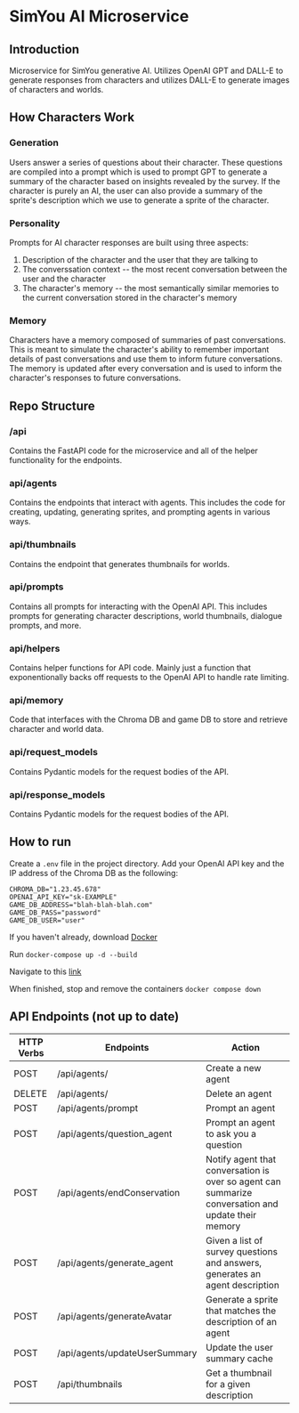 # SimYou AI Microservice

## Introduction
Microservice for SimYou generative AI. Utilizes OpenAI GPT and DALL-E to generate responses from characters and utilizes DALL-E
to generate images of characters and worlds.

## How Characters Work
### Generation
Users answer a series of questions about their character. These questions are compiled into a prompt which is used to prompt GPT to generate a summary of the character based on insights revealed by the survey. If the character is purely an AI, the user can also provide a summary of the sprite's description which we use to generate a sprite of the character.

### Personality
Prompts for AI character responses are built using three aspects:
1. Description of the character and the user that they are talking to
2. The converssation context -- the most recent conversation between the user and the character
3. The character's memory -- the most semantically similar memories to the current conversation stored in the character's memory

### Memory
Characters have a memory composed of summaries of past conversations. This is meant to simulate the character's ability to remember important details of past conversations and use them to inform future conversations. The memory is updated after every conversation and is used to inform the character's responses to future conversations.


## Repo Structure
### /api
Contains the FastAPI code for the microservice and all of the helper functionality for the endpoints.

### api/agents
Contains the endpoints that interact with agents. This includes the code for creating, updating, generating sprites, and prompting
agents in various ways.

### api/thumbnails
Contains the endpoint that generates thumbnails for worlds.

### api/prompts
Contains all prompts for interacting with the OpenAI API. This includes prompts for generating character descriptions, world
thumbnails, dialogue prompts, and more.

### api/helpers
Contains helper functions for API code. Mainly just a function that exponentionally backs off requests to the OpenAI API to
handle rate limiting.

### api/memory
Code that interfaces with the Chroma DB and game DB to store and retrieve character and world data.

### api/request_models
Contains Pydantic models for the request bodies of the API.

### api/response_models
Contains Pydantic models for the request bodies of the API.

## How to run

Create a `.env` file in the project directory. Add your OpenAI API key and the IP address of the Chroma DB as the following:

```
CHROMA_DB="1.23.45.678"
OPENAI_API_KEY="sk-EXAMPLE"
GAME_DB_ADDRESS="blah-blah-blah.com"
GAME_DB_PASS="password"
GAME_DB_USER="user"
```

If you haven't already, download [Docker](https://docs.docker.com/get-docker/)

Run
`docker-compose up -d --build`

Navigate to this [link](http://localhost:8000)

When finished, stop and remove the containers
`docker compose down`


## API Endpoints (not up to date)
| HTTP Verbs | Endpoints | Action |
| --- | --- | --- |
| POST | /api/agents/ | Create a new agent |
| DELETE | /api/agents/ | Delete an agent |
| POST | /api/agents/prompt | Prompt an agent |
| POST | /api/agents/question_agent | Prompt an agent to ask you a question |
| POST | /api/agents/endConservation | Notify agent that conversation is over so agent can summarize conversation and update their memory |
| POST | /api/agents/generate_agent | Given a list of survey questions and answers, generates an agent description |
| POST | /api/agents/generateAvatar | Generate a sprite that matches the description of an agent |
| POST | /api/agents/updateUserSummary | Update the user summary cache |
| POST | /api/thumbnails | Get a thumbnail for a given description |

